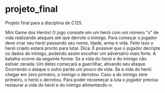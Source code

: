 # projeto_final
Projeto final para a disciplina de C125.

Mini Game dos Heróis!
O jogo consiste em um herói com um número “x” de vida realizando ataques até que derrote o inimigo.
Para começar o jogador deve criar seu herói passando seu nome, idade, arma e vida. Feito isso o herói criado estará pronto para lutar.
Dica: É possível que o jogador decripte os dados do inimigo, podendo assim escolher um adversário mais forte.
A batalha ocorre da seguinte forma:
Se a vida do herói e do inimigo não estiver zerada: Um deles começará a guerrilhar, ativando seu ataque. Ocorrendo o ataque o outro perde um pouco de vida. Se a vida do herói chegar em zero primeiro, o inimigo o derrotou. Caso a do inimigo zere primeiro, o herói o derrotou.
Para poder recomeçar a luta o jogador precisa restaurar a vida do herói e do inimigo alimentando-o.
